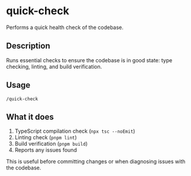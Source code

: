 # quick-check

Performs a quick health check of the codebase.

## Description
Runs essential checks to ensure the codebase is in good state: type checking, linting, and build verification.

## Usage
```
/quick-check
```

## What it does
1. TypeScript compilation check (`npx tsc --noEmit`)
2. Linting check (`pnpm lint`)
3. Build verification (`pnpm build`)
4. Reports any issues found

This is useful before committing changes or when diagnosing issues with the codebase.